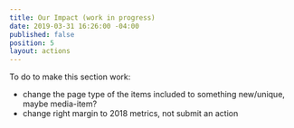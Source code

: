 ```yaml
---
title: Our Impact (work in progress)
date: 2019-03-31 16:26:00 -04:00
published: false
position: 5
layout: actions
---
```


To do to make this section work: 
- change the page type of the items included to something new/unique, maybe media-item? 
- change right margin to 2018 metrics, not submit an action
